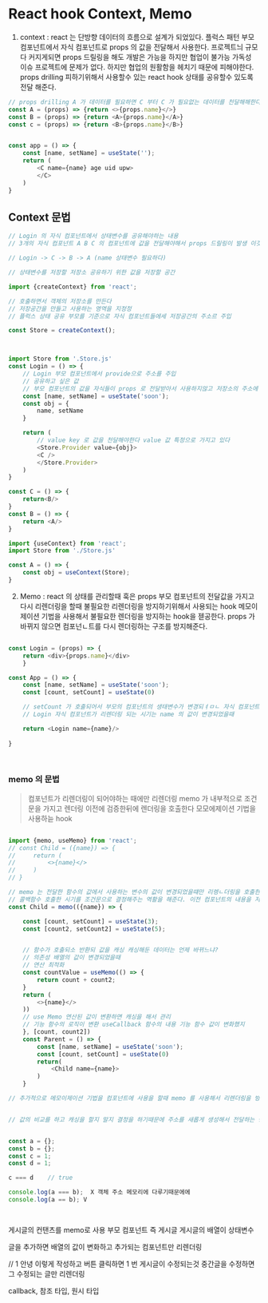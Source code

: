 # React hook Context, Memo

1. context : react 는 단방향 데이터의 흐름으로 설계가 되었있다. 플럭스 패턴 부모 컴포넌트에서 자식 컴포넌트로 props 의 값을 전달해서 사용한다. 프로젝트늬 규모다 커지게되면 props 드릴링을 해도 개발은 가능을 하지만 협업이 불가능 가독성 이슈 프로젝트에 문제가 없다. 하지만 협업의 원활함을 헤치기 때문에 피해야한다. props drilling 피하기위해서 사용할수 있는 react hook 상태를 공유할수 있도록 전달 해준다.

``` js
// props drilling A 가 데이터를 필요하면 C 부터 C 가 필요없는 데이터를 천달해해한다
const A = (props) => {return <>{props.name}</>}
const B = (props) => {return <A>{props.name}</A>}
const c = (props) => {return <B>{props.name}</B>}


const app = () => {
    const [name, setName] = useState('');
    return (
        <C name={name} age uid upw>
        </C>
    )
}

```
## Context 문법
```js
// Login 의 자식 컴포넌트에서 상태변수를 공유해야하는 내용
// 3개의 자식 컴포넌트 A B C 의 컴포넌트에 값을 전달해야해서 props 드릴링이 발생 이것을 방지해보자 context 를 사용해서

// Login -> C -> B -> A (name 상태변수 필요하다)

// 상태변수를 저장할 저장소 공유하기 위한 값을 저장할 공간

import {createContext} from 'react';

// 호출하면서 객체의 저장소를 만든다 
// 저장공간을 만들고 사용하는 영역을 지정정
// 플럭스 상태 공유 부모를 기준으로 자식 컴포넌트들에세 저장공간의 주소르 주입

const Store = createContext();



import Store from '.Store.js'
const Login = () => {
    // Login 부모 컴포넌트에서 provide으로 주소를 주입
    // 공유하고 싶은 값
    // 부모 컴포넌트의 값을 자식들이 props 로 전달받아서 사용하지않고 저장소의 주소에 접근해서 사용할수 잇도록
    const [name, setName] = useState('soon');
    const obj = {
        name, setName
    }

    return (
        // value key 로 값을 천달해야한다 value 값 특정으로 가지고 있다
        <Store.Provider value={obj}>
        <C />
        </Store.Provider>
    )
}

const C = () => {
    return<B/>
}
const B = () => {
    return <A/>
}

import {useContext} from 'react';
import Store from './Store.js'

const A = () => {
    const obj = useContext(Store);
}

```


2. Memo : react 의 상태를 관리할때 훅은 props 부모 컴포넌트의 전달값을 가지고 다시 리렌더링을 할때 불필요한 리렌더링을 방지하기위해서 사용되는 hook 메모이제이션 기법을 사용해서 불필요한 렌더링을 방지하는 hook을 젣공한다. props 가 바뀌지 않으면 컴포넌ㄴ트를 다시 렌더링하는 구조를 방지해준다.


```js

const Login = (props) => {
    return <div>{props.name}</div>
    }

const App = () => {
    const [name, setName] = useState('soon');
    const [count, setCount] = useState(0)

    // setCount 가 호출되어서 부모의 컴포넌트의 생태변수가 변경되ㅕㅁㄴ 자식 컴포넌트는 모두 리렌더링된다
    // Login 자식 컴포넌트가 리렌더링 되는 시기는 name 의 값이 변경되었을때

    return <Login name={name}/>
    
}




```


### memo 의 문법 
> 컴포넌트가 리렌더링이 되어야하는 때에만 리렌더링
> memo 가 내부적으로 조건문을 가지고 렌더링 이전에 검증한뒤에 렌더링을 호출한다
> 모모에제이션 기법을 사용하늗 hook

```js

import {memo, useMemo} from 'react';
// const Child = ({name}) => {
//     return (
//         <>{name}</>
//     )
// }

// memo 는 전달한 함수의 값에서 사용하는 변수의 값이 변경되었을떄만 리렝ㄴ더링을 호출한다
// 콜백함수 호출한 시기를 조건문으로 결정해주는 역활을 해준다. 이전 컴포넌트의 내용을 저장하고 값의 변화가 없으면 연산을 한변더 즉 렌더링을 하지않고 이전의 내용을 바로 보여주고 값이 변화해서 리렌더링이 되어야하면 다시 연산해서 리렌더링을 해주는것것
const Child = memo(({name}) => {

    const [count, setCount] = useState(3);
    const [count2, setCount2] = useState(5);


    // 함수가 호출되소 반환되 값을 캐싱 캐싱해둔 데이터는 언제 바뀌느냐?
    // 의존성 배열의 값이 변경되었을때
    // 연산 최적화
    const countValue = useMemo(() => {
        return count + count2;
    }
    return (
        <>{name}</>
    ))
    // use Memo 연산된 값이 변환하면 캐싱을 해서 관리
    // 기능 함수의 로직이 변환 useCallback 함수의 내용 기능 함수 값이 변화했지
    }, [count, count2])
    const Parent = () => {
        const [name, setName] = useState('soon');
        const [count, setCount] = useState(0)
        return(
            <Child name={name}>
        )
    }
```
```js
// 추가적으로 메모이제이션 기법을 컴포넌트에 사용을 할때 memo 를 사용해서 리렌더링을 방지지


// 값의 비교를 하고 캐싱을 할지 말지 결정을 하기때문에 주소를 새롭게 생성해서 전달하는 방식을 피해서 사용해야한다


const a = {};
const b = {};
const c = 1;
const d = 1;

c === d    // true

console.log(a === b);  X 객체 주소 메모리에 다루기때문에에
console.log(a == b); V




```

게시글의 컨탠츠를 memo로 사용 부모 컴포넌트 즉 게시글 게시글의 배열이 상태변수

글을 추가하면 배열의 값이 변화하고 추가되는 컴포넌트만 리렌더링

// 1 안녕 이렇게 작성하고 버튼 클릭하면 1 번 게시글이 수정되는것
중간글을 수정하면 그 수정되는 글만 리렌더링


callback, 참조 타입, 원시 타입